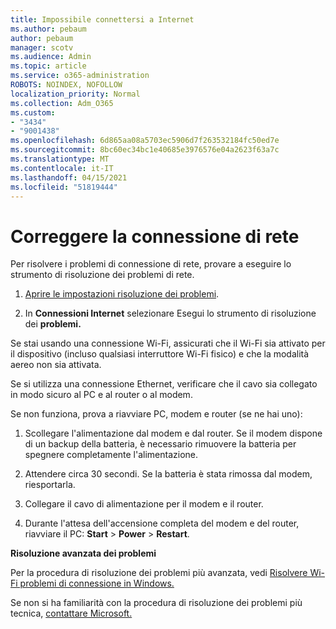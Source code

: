 ```yaml
---
title: Impossibile connettersi a Internet
ms.author: pebaum
author: pebaum
manager: scotv
ms.audience: Admin
ms.topic: article
ms.service: o365-administration
ROBOTS: NOINDEX, NOFOLLOW
localization_priority: Normal
ms.collection: Adm_O365
ms.custom:
- "3434"
- "9001438"
ms.openlocfilehash: 6d865aa08a5703ec5906d7f263532184fc50ed7e
ms.sourcegitcommit: 8bc60ec34bc1e40685e3976576e04a2623f63a7c
ms.translationtype: MT
ms.contentlocale: it-IT
ms.lasthandoff: 04/15/2021
ms.locfileid: "51819444"
---
```

# <a name="fix-network-connection"></a>Correggere la connessione di rete

Per risolvere i problemi di connessione di rete, provare a eseguire lo strumento di risoluzione dei problemi di rete. 

1. [Aprire le impostazioni risoluzione dei problemi](ms-settings:troubleshoot).

2. In **Connessioni Internet** selezionare Esegui lo strumento di risoluzione dei **problemi.**

Se stai usando una connessione Wi-Fi, assicurati che il Wi-Fi sia attivato per il dispositivo (incluso qualsiasi interruttore Wi-Fi fisico) e che la modalità aereo non sia attivata.

Se si utilizza una connessione Ethernet, verificare che il cavo sia collegato in modo sicuro al PC e al router o al modem.

Se non funziona, prova a riavviare PC, modem e router (se ne hai uno):

1. Scollegare l'alimentazione dal modem e dal router. Se il modem dispone di un backup della batteria, è necessario rimuovere la batteria per spegnere completamente l'alimentazione.

2. Attendere circa 30 secondi. Se la batteria è stata rimossa dal modem, riesportarla.

3. Collegare il cavo di alimentazione per il modem e il router.

4. Durante l'attesa dell'accensione completa del modem e del router, riavviare il PC: **Start**  >  **Power**  >  **Restart**.

**Risoluzione avanzata dei problemi**

Per la procedura di risoluzione dei problemi più avanzata, vedi [Risolvere Wi-Fi problemi di connessione in Windows.](https://support.microsoft.com/help/10741?ocid=SMC10741%2F) 

Se non si ha familiarità con la procedura di risoluzione dei problemi più tecnica, [contattare Microsoft.](https://support.microsoft.com/contactus)
